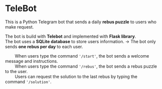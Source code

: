# TeleBot

This is a Python Telegram bot that sends a daily **rebus puzzle** to users who make request. 

The bot is build with **Telebot** and implemented with **Flask library**.\
The bot uses a **SQLite database** to store users information. → The bot only sends **one rebus per day** to each user.

&emsp;&emsp; When users type the command `'/start'`, the bot sends a welcome message and instructions.\
&emsp;&emsp; When users type the command `'/rebus'`, the bot sends a rebus puzzle to the user.\
&emsp;&emsp; Users can request the solution to the last rebus by typing the command `'/solution'`.
